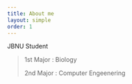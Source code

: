 ```yaml
---
title: About me
layout: simple
order: 1
---
```



JBNU Student  
>
>1st Major : Biology  
>
>2nd Major : Computer Engeenering
